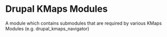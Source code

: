Drupal KMaps Modules
====================

A module which contains submodules that are required by various KMaps Modules (e.g. drupal_kmaps_navigator)
